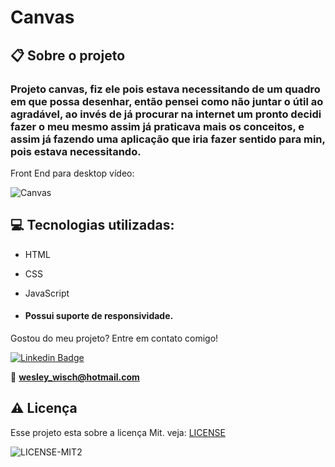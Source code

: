 # Canvas

  ## 📋 Sobre o projeto

###  Projeto canvas, fiz ele pois estava necessitando de um quadro em que possa desenhar, então pensei como não juntar o útil ao agradável, ao invés de já procurar na internet um pronto decidi fazer o meu mesmo assim já praticava mais os conceitos, e assim já fazendo uma aplicação que iria fazer sentido para min, pois estava necessitando.

  
Front End para desktop vídeo:

![Canvas](https://user-images.githubusercontent.com/79159487/118481488-8af2d900-b6e1-11eb-87e1-cb38c0fa8395.gif)


 
 ## 💻 Tecnologias utilizadas:

- HTML

- CSS
- JavaScript
  
-  ####  Possui suporte de responsividade.

  Gostou do meu projeto? Entre em contato comigo!

[![Linkedin Badge](https://img.shields.io/badge/-LinkedIn-blue?style=flat-square&logo=Linkedin&logoColor=white&link=https://www.linkedin.com/in/wesley-wisch/)](https://www.linkedin.com/in/wesley-wisch/)

📧 **[wesley_wisch@hotmail.com](mailto:wesley_wisch@hotmail.com)**

##  ⚠️  Licença
Esse projeto esta sobre a licença Mit. veja: [LICENSE](https://github.com/wesleywisch/Repositorio-HTML-CSS-JavaScript/blob/main/LICENSE)

![LICENSE-MIT2](https://user-images.githubusercontent.com/79159487/114733599-7c478980-9d11-11eb-98da-262603bc1c13.png)